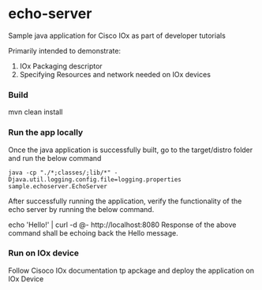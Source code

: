 # echo-server
Sample java application for Cisco IOx as part of developer tutorials

Primarily intended to demonstrate:

1) IOx Packaging descriptor
2) Specifying Resources and network needed on IOx devices

### Build 

mvn clean install

### Run the app locally

Once the java application is successfully built, go to the target/distro folder and run the below command

    java -cp "./*;classes/;lib/*" -Djava.util.logging.config.file=logging.properties sample.echoserver.EchoServer
    
After successfully running the application, verify the functionality of the echo server by running the below command.

echo 'Hello!' | curl -d @- http://localhost:8080
Response of the above command shall be echoing back the Hello message.

### Run on IOx device

Follow Cisoco IOx documentation tp apckage and deploy the application on IOx Device  
